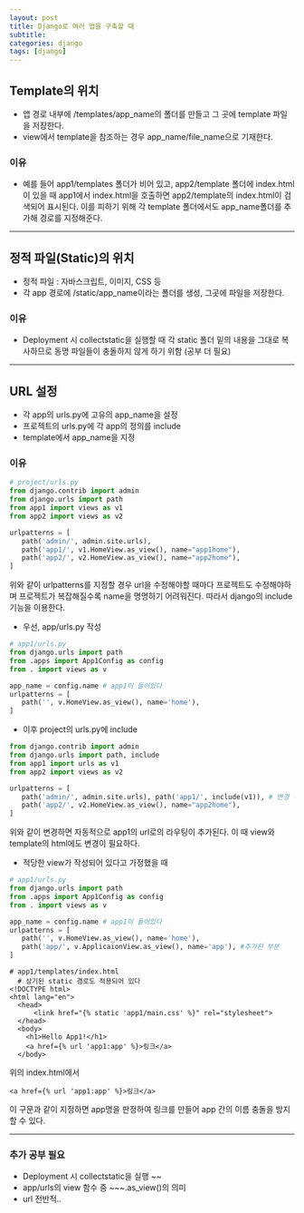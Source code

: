 ```yaml
---
layout: post
title: Django로 여러 앱을 구축할 때
subtitle: 
categories: django
tags: [django]
---
```


## Template의 위치
 - 앱 경로 내부에 /templates/app_name의 폴더를 만들고 그 곳에 template 파일을 저장한다.
 - view에서 template을 참조하는 경우 app_name/file_name으로 기재한다.

### 이유

 - 예를 들어 app1/templates 폴더가 비어 있고, app2/template 폴더에 index.html이 있을 때 app1에서 index.html을 호출하면 app2/template의 index.html이 검색되어 표시된다. 이를 피하기 위해 각 template 폴더에서도 app_name폴더를 추가해 경로를 지정해준다.

 ---

## 정적 파일(Static)의 위치
 - 정적 파일 : 자바스크립트, 이미지, CSS 등
 - 각 app 경로에 /static/app_name이라는 폴더를 생성, 그곳에 파일을 저장한다.

 ### 이유
  - Deployment 시 collectstatic을 실행할 때 각 static 폴더 밑의 내용을 그대로 복사하므로 동명 파일들이 충돌하지 않게 하기 위함 (공부 더 필요)

---

## URL 설정
 - 각 app의 urls.py에 고유의 app_name을 설정
 - 프로젝트의 urls.py에 각 app의 정의를 include
 - template에서 app_name을 지정

### 이유

 ``` python
 # project/urls.py
 from django.contrib import admin
 from django.urls import path
 from app1 import views as v1
 from app2 import views as v2

 urlpatterns = [
    path('admin/', admin.site.urls),
    path('app1/', v1.HomeView.as_view(), name="app1home"),
    path('app2/', v2.HomeView.as_view(), name="app2home"),
 ]
 ```
 위와 같이 urlpatterns를 지정할 경우 url을 수정해야할 때마다 프로젝트도 수정해야하며 프로젝트가 복잡해질수록 name을 명명하기 어려워진다. 따라서 django의 include기능을 이용한다.

 - 우선, app/urls.py 작성
 ```python
 # app1/urls.py
 from django.urls import path
 from .apps import App1Config as config
 from . import views as v

 app_name = config.name # app1이 들어있다
 urlpatterns = [
    path('', v.HomeView.as_view(), name='home'),
 ]
 ```
 - 이후 project의 urls.py에 include
 ```python
 from django.contrib import admin
 from django.urls import path, include
 from app1 import urls as v1
 from app2 import views as v2
 
 urlpatterns = [
    path('admin/', admin.site.urls), path('app1/', include(v1)), # 변경（app1의URL을 추가）
    path('app2/', v2.HomeView.as_view(), name="app2home"),
]
 ```
 위와 같이 변경하면 자동적으로 app1의 url로의 라우팅이 추가된다. 이 때 view와 template의 html에도 변경이 필요하다.

 - 적당한 view가 작성되어 있다고 가정했을 때
 ```python
 # app1/urls.py
 from django.urls import path
 from .apps import App1Config as config
 from . import views as v

 app_name = config.name # app1이 들어있다
 urlpatterns = [
    path('', v.HomeView.as_view(), name='home'),
    path('app/', v.ApplicaionView.as_view(), name='app'), #추가된 부분
 ]
 ```
 ```
 # app1/templates/index.html
   # 상기된 static 경로도 적용되어 있다
 <!DOCTYPE html>
 <html lang="en">
   <head>
       <link href="{% static 'app1/main.css' %}" rel="stylesheet">
   </head>
   <body>
     <h1>Hello App1!</h1>
     <a href={% url 'app1:app' %}>링크</a>
   </body>
 ```
위의 index.html에서
```
<a href={% url 'app1:app' %}>링크</a>
```
이 구문과 같이 지정하면 app명을 판정하여 링크를 만들어 app 간의 이름 충돌을 방지할 수 있다.


 ---
 ### 추가 공부 필요
 - Deployment 시 collectstatic을 실행 ~~
 - app/urls의 view 함수 중 ~~~.as_view()의 의미
 - url 전반적..
 